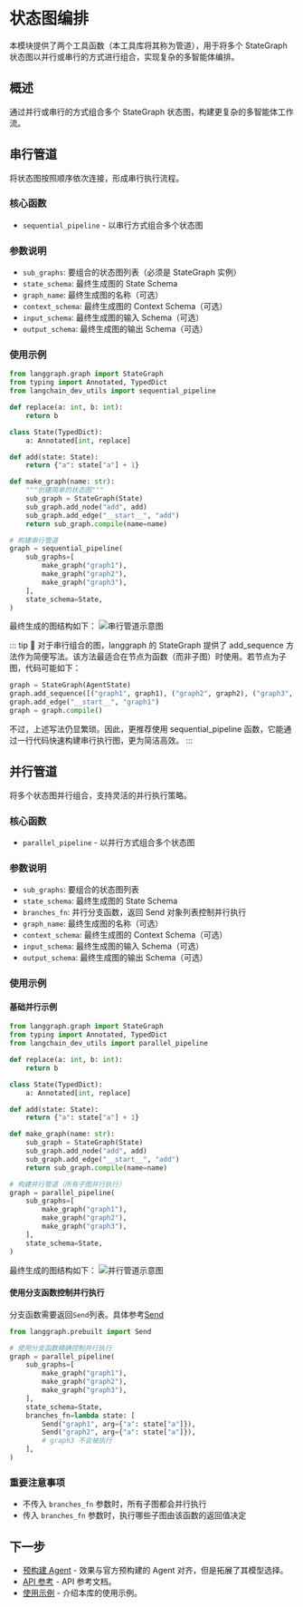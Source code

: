 # 状态图编排

本模块提供了两个工具函数（本工具库将其称为管道），用于将多个 StateGraph 状态图以并行或串行的方式进行组合，实现复杂的多智能体编排。

## 概述

通过并行或串行的方式组合多个 StateGraph 状态图，构建更复杂的多智能体工作流。

## 串行管道

将状态图按照顺序依次连接，形成串行执行流程。

### 核心函数

- `sequential_pipeline` - 以串行方式组合多个状态图

### 参数说明

- `sub_graphs`: 要组合的状态图列表（必须是 StateGraph 实例）
- `state_schema`: 最终生成图的 State Schema
- `graph_name`: 最终生成图的名称（可选）
- `context_schema`: 最终生成图的 Context Schema（可选）
- `input_schema`: 最终生成图的输入 Schema（可选）
- `output_schema`: 最终生成图的输出 Schema（可选）

### 使用示例

```python
from langgraph.graph import StateGraph
from typing import Annotated, TypedDict
from langchain_dev_utils import sequential_pipeline

def replace(a: int, b: int):
    return b

class State(TypedDict):
    a: Annotated[int, replace]

def add(state: State):
    return {"a": state["a"] + 1}

def make_graph(name: str):
    """创建简单的状态图"""
    sub_graph = StateGraph(State)
    sub_graph.add_node("add", add)
    sub_graph.add_edge("__start__", "add")
    return sub_graph.compile(name=name)

# 构建串行管道
graph = sequential_pipeline(
    sub_graphs=[
        make_graph("graph1"),
        make_graph("graph2"),
        make_graph("graph3"),
    ],
    state_schema=State,
)
```

最终生成的图结构如下：
![串行管道示意图](/img/sequential.png)

::: tip 📝
对于串行组合的图，langgraph 的 StateGraph 提供了 add_sequence 方法作为简便写法。该方法最适合在节点为函数（而非子图）时使用。若节点为子图，代码可能如下：

```python
graph = StateGraph(AgentState)
graph.add_sequence([("graph1", graph1), ("graph2", graph2), ("graph3", graph3)])
graph.add_edge("__start__", "graph1")
graph = graph.compile()
```

不过，上述写法仍显繁琐。因此，更推荐使用 sequential_pipeline 函数，它能通过一行代码快速构建串行执行图，更为简洁高效。
:::

## 并行管道

将多个状态图并行组合，支持灵活的并行执行策略。

### 核心函数

- `parallel_pipeline` - 以并行方式组合多个状态图

### 参数说明

- `sub_graphs`: 要组合的状态图列表
- `state_schema`: 最终生成图的 State Schema
- `branches_fn`: 并行分支函数，返回 Send 对象列表控制并行执行
- `graph_name`: 最终生成图的名称（可选）
- `context_schema`: 最终生成图的 Context Schema（可选）
- `input_schema`: 最终生成图的输入 Schema（可选）
- `output_schema`: 最终生成图的输出 Schema（可选）

### 使用示例

#### 基础并行示例

```python
from langgraph.graph import StateGraph
from typing import Annotated, TypedDict
from langchain_dev_utils import parallel_pipeline

def replace(a: int, b: int):
    return b

class State(TypedDict):
    a: Annotated[int, replace]

def add(state: State):
    return {"a": state["a"] + 1}

def make_graph(name: str):
    sub_graph = StateGraph(State)
    sub_graph.add_node("add", add)
    sub_graph.add_edge("__start__", "add")
    return sub_graph.compile(name=name)

# 构建并行管道（所有子图并行执行）
graph = parallel_pipeline(
    sub_graphs=[
        make_graph("graph1"),
        make_graph("graph2"),
        make_graph("graph3"),
    ],
    state_schema=State,
)
```

最终生成的图结构如下：
![并行管道示意图](/img/parallel.png)

#### 使用分支函数控制并行执行

分支函数需要返回`Send`列表。具体参考[Send](https://docs.langchain.com/oss/python/langgraph/graph-api#send)

```python
from langgraph.prebuilt import Send

# 使用分支函数精确控制并行执行
graph = parallel_pipeline(
    sub_graphs=[
        make_graph("graph1"),
        make_graph("graph2"),
        make_graph("graph3"),
    ],
    state_schema=State,
    branches_fn=lambda state: [
        Send("graph1", arg={"a": state["a"]}),
        Send("graph2", arg={"a": state["a"]}),
        # graph3 不会被执行
    ],
)
```

### 重要注意事项

- 不传入 `branches_fn` 参数时，所有子图都会并行执行
- 传入 `branches_fn` 参数时，执行哪些子图由该函数的返回值决定

## 下一步

- [预构建 Agent](./prebuilt.md) - 效果与官方预构建的 Agent 对齐，但是拓展了其模型选择。
- [API 参考](./api-reference.md) - API 参考文档。
- [使用示例](./example.md) - 介绍本库的使用示例。
